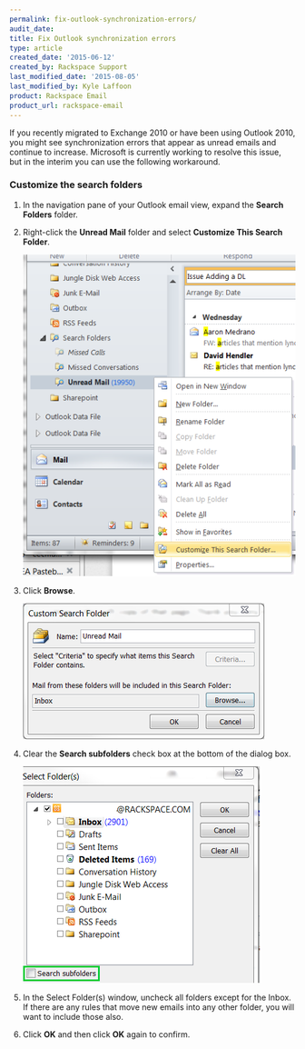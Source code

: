 ```yaml
---
permalink: fix-outlook-synchronization-errors/
audit_date:
title: Fix Outlook synchronization errors
type: article
created_date: '2015-06-12'
created_by: Rackspace Support
last_modified_date: '2015-08-05'
last_modified_by: Kyle Laffoon
product: Rackspace Email
product_url: rackspace-email
---
```


If you recently migrated to Exchange 2010 or have been using Outlook
2010, you might see synchronization errors that appear as unread emails
and continue to increase. Microsoft is currently working to resolve this
issue, but in the interim you can use the following workaround.

### Customize the search folders

1.  In the navigation pane of your Outlook email view, expand
    the **Search Folders** folder.

2.  Right-click the **Unread Mail** folder and select **Customize This
    Search Folder**.

    ![](1_55.png)

3.  Click **Browse**.

    ![](2_52.png)

4.  Clear the **Search subfolders** check box at the bottom of the
    dialog box.

    ![](3a.png)

5.  In the Select Folder(s) window, uncheck all folders except for
    the Inbox. If there are any rules that move new emails into any
    other folder, you will want to include those also.

6.  Click **OK** and then click **OK** again to confirm.
